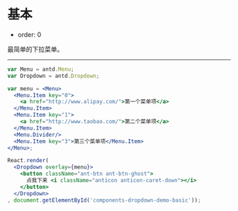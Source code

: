 # 基本

- order: 0

最简单的下拉菜单。

---

````jsx
var Menu = antd.Menu;
var Dropdown = antd.Dropdown;

var menu = <Menu>
  <Menu.Item key="0">
    <a href="http://www.alipay.com/">第一个菜单项</a>
  </Menu.Item>
  <Menu.Item key="1">
    <a href="http://www.taobao.com/">第二个菜单项</a>
  </Menu.Item>
  <Menu.Divider/>
  <Menu.Item key="3">第三个菜单项</Menu.Item>
</Menu>;

React.render(
  <Dropdown overlay={menu}>
    <button className="ant-btn ant-btn-ghost">
      点我下来 <i className="anticon anticon-caret-down"></i>
    </button>
  </Dropdown>
, document.getElementById('components-dropdown-demo-basic'));
````

<style>
.code-box-demo .ant-btn {
  margin-right: 6px;
}
</style>
